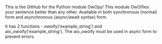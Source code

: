 This is the GitHub for the Python module OwOpy!
This module OwOifies your sentence better than any other.
Available in both synchronous (normal) form and asynchronous (async/await syntax) form.

It has 2 functions - owoify('example_string') and aio_owoify('example_string').
The aio_owoify must be used in async form to prevent errors.
